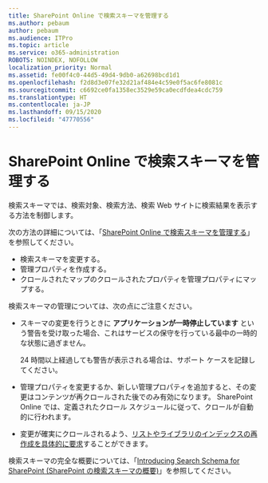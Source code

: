 ```yaml
---
title: SharePoint Online で検索スキーマを管理する
ms.author: pebaum
author: pebaum
ms.audience: ITPro
ms.topic: article
ms.service: o365-administration
ROBOTS: NOINDEX, NOFOLLOW
localization_priority: Normal
ms.assetid: fe00f4c0-44d5-49d4-9db0-a62698bcd1d1
ms.openlocfilehash: f2d8d3e07fe32d21af484e4c59e0f5ac6fe8081c
ms.sourcegitcommit: c6692ce0fa1358ec3529e59ca0ecdfdea4cdc759
ms.translationtype: HT
ms.contentlocale: ja-JP
ms.lasthandoff: 09/15/2020
ms.locfileid: "47770556"
---
```

# <a name="manage-search-schema-in-sharepoint-online"></a>SharePoint Online で検索スキーマを管理する

検索スキーマでは、検索対象、検索方法、検索 Web サイトに検索結果を表示する方法を制御します。 

次の方法の詳細については、「[SharePoint Online で検索スキーマを管理する](https://docs.microsoft.com/sharepoint/manage-search-schema)」を参照してください。 
- 検索スキーマを変更する。
- 管理プロパティを作成する。
- クロールされたマップのクロールされたプロパティを管理プロパティにマップする。

検索スキーマの管理については、次の点にご注意ください。

- スキーマの変更を行うときに **アプリケーションが一時停止しています** という警告を受け取った場合、これはサービスの保守を行っている最中の一時的な状態に過ぎません。 

    24 時間以上経過しても警告が表示される場合は、サポート ケースを記録してください。
- 管理プロパティを変更するか、新しい管理プロパティを追加すると、その変更はコンテンツが再クロールされた後でのみ有効になります。 SharePoint Online では、定義されたクロール スケジュールに従って、クロールが自動的に行われます。
- 変更が確実にクロールされるよう、[リストやライブラリのインデックスの再作成を具体的に要求](https://docs.microsoft.com/sharepoint/manage-search-schema#request-re-indexing-of-a-document-library-or-list)することができます。 

検索スキーマの完全な概要については、「[Introducing Search Schema for SharePoint (SharePoint の検索スキーマの概要)](https://blogs.technet.microsoft.com/tothesharepoint/2012/11/25/introducing-search-schema-for-sharepoint-2013/)」を参照してください。 


